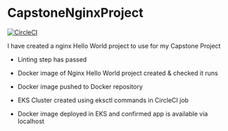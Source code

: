 # CapstoneNginxProject
[![CircleCI](https://dl.circleci.com/status-badge/img/gh/techy-shell/CapstoneNginxProject/tree/master.svg?style=svg)](https://dl.circleci.com/status-badge/redirect/gh/techy-shell/CapstoneNginxProject/tree/master)

I have created a nginx Hello World project to use for my Capstone Project


* Linting step has passed 

* Docker image of Nginx Hello World project created & checked it runs

* Docker image pushed to Docker repository

* EKS Cluster created using eksctl commands in CircleCI job 

* Docker image deployed in EKS and confirmed app is available via localhost